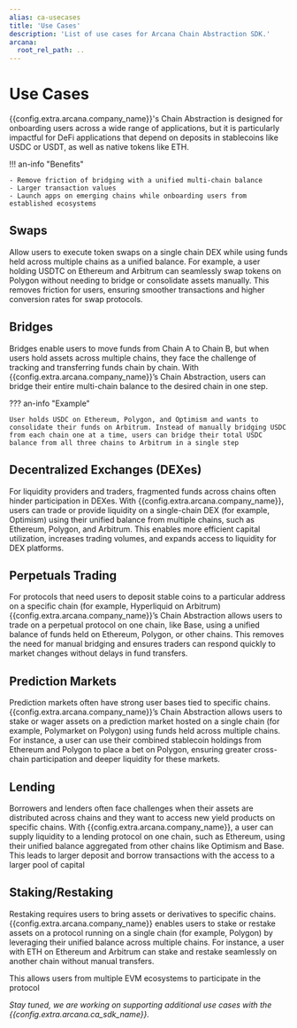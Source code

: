 ```yaml
---
alias: ca-usecases
title: 'Use Cases'
description: 'List of use cases for Arcana Chain Abstraction SDK.'
arcana:
  root_rel_path: ..
---
```


# Use Cases

{{config.extra.arcana.company_name}}'s Chain Abstraction is designed for onboarding users across a wide range of applications, but it is particularly impactful for DeFi applications that depend on deposits in stablecoins like USDC or USDT, as well as native tokens like ETH.

!!! an-info "Benefits"

    - Remove friction of bridging with a unified multi-chain balance
    - Larger transaction values
    - Launch apps on emerging chains while onboarding users from established ecosystems

## Swaps

Allow users to execute token swaps on a single chain DEX while using funds held across multiple chains as a unified balance. For example, a user holding USDTC on Ethereum and Arbitrum can seamlessly swap tokens on Polygon without needing to bridge or consolidate assets manually. This removes friction for users, ensuring smoother transactions and higher conversion rates for swap protocols.

## Bridges

Bridges enable users to move funds from Chain A to Chain B, but when users hold assets across multiple chains, they face the challenge of tracking and transferring funds chain by chain. With {{config.extra.arcana.company_name}}’s Chain Abstraction, users can bridge their entire multi-chain balance to the desired chain in one step.

??? an-info "Example"

    User holds USDC on Ethereum, Polygon, and Optimism and wants to consolidate their funds on Arbitrum. Instead of manually bridging USDC from each chain one at a time, users can bridge their total USDC balance from all three chains to Arbitrum in a single step

## Decentralized Exchanges (DEXes)

For liquidity providers and traders, fragmented funds across chains often hinder participation in DEXes. With {{config.extra.arcana.company_name}}, users can trade or provide liquidity on a single-chain DEX (for example, Optimism) using their unified balance from multiple chains, such as Ethereum, Polygon, and Arbitrum. This enables more efficient capital utilization, increases trading volumes, and expands access to liquidity for DEX platforms.

## Perpetuals Trading

For protocols that need users to deposit stable coins to a particular address on a specific chain (for example, Hyperliquid on Arbitrum) {{config.extra.arcana.company_name}}’s Chain Abstraction allows users to trade on a perpetual protocol on one chain, like Base, using a unified balance of funds held on Ethereum, Polygon, or other chains. This removes the need for manual bridging and ensures traders can respond quickly to market changes without delays in fund transfers.

## Prediction Markets

Prediction markets often have strong user bases tied to specific chains. {{config.extra.arcana.company_name}}’s Chain Abstraction allows users to stake or wager assets on a prediction market hosted on a single chain (for example, Polymarket on Polygon) using funds held across multiple chains. For instance, a user can use their combined stablecoin holdings from Ethereum and Polygon to place a bet on Polygon, ensuring greater cross-chain participation and deeper liquidity for these markets.

## Lending

Borrowers and lenders often face challenges when their assets are distributed across chains and they want to access new yield products on specific chains. With {{config.extra.arcana.company_name}}, a user can supply liquidity to a lending protocol on one chain, such as Ethereum, using their unified balance aggregated from other chains like Optimism and Base. This leads to larger deposit and borrow transactions with the access to a larger pool of capital

## Staking/Restaking

Restaking requires users to bring assets or derivatives to specific chains. {{config.extra.arcana.company_name}} enables users to stake or restake assets on a protocol running on a single chain (for example, Polygon) by leveraging their unified balance across multiple chains. For instance, a user with ETH on Ethereum and Arbitrum can stake and restake seamlessly on another chain without manual transfers.

This allows users from multiple EVM ecosystems to participate in the protocol

*Stay tuned, we are working on supporting additional use cases with the {{config.extra.arcana.ca_sdk_name}}.*